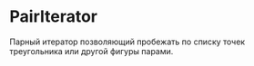 # PairIterator
Парный итератор позволяющий пробежать по списку точек треугольника или другой фигуры парами.
